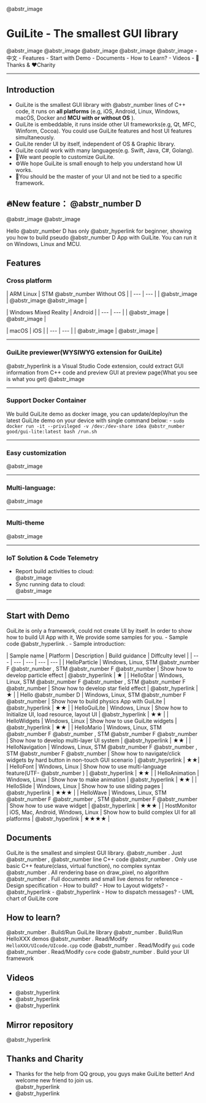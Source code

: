 @abstr_image 

# GuiLite - The smallest GUI library

@abstr_image @abstr_image @abstr_image @abstr_image @abstr_image \- 中文 \- Features \- Start with Demo \- Documents \- How to Learn? \- Videos \- 🙏Thanks & ❤️Charity

* * *

## Introduction

  * GuiLite is the smallest GUI library with @abstr_number lines of C++ code, it runs on **all platforms** (e.g, iOS, Android, Linux, Windows, macOS, Docker and **MCU with or without OS** ).
  * GuiLite is embeddable, it runs inside other UI frameworks(e.g, Qt, MFC, Winform, Cocoa). You could use GuiLite features and host UI features simultaneously.
  * GuiLite render UI by itself, independent of OS & Graphic library.
  * GuiLite could work with many languages(e.g. Swift, Java, C#, Golang).
  * 🔧We want people to customize GuiLite.
  * ⚙️We hope GuiLite is small enough to help you understand how UI works.
  * 👑You should be the master of your UI and not be tied to a specific framework.



## 🔥New feature： @abstr_number D

@abstr_image @abstr_image 

Hello @abstr_number D has only @abstr_hyperlink for beginner, showing you how to build pseudo @abstr_number D App with GuiLite. You can run it on Windows, Linux and MCU.

## Features

### Cross platform

| ARM Linux | STM @abstr_number Without OS | | --- | --- | | @abstr_image | @abstr_image @abstr_image |

| Windows Mixed Reality | Android | | --- | --- | | @abstr_image | @abstr_image |

| macOS | iOS | | --- | --- | | @abstr_image | @abstr_image |

* * *

### GuiLite previewer(WYSIWYG extension for GuiLite)

@abstr_hyperlink is a Visual Studio Code extension, could extract GUI information from C++ code and preview GUI at preview page(What you see is what you get) @abstr_image 

* * *

### Support Docker Container

We build GuiLite demo as docker image, you can update/deploy/run the latest GuiLite demo on your device with single command below: \- `sudo docker run -it --privileged -v /dev:/dev-share idea @abstr_number good/gui-lite:latest bash /run.sh`

* * *

### Easy customization

@abstr_image 

* * *

### Multi-language:

@abstr_image 

* * *

### Multi-theme

@abstr_image 

* * *

### IoT Solution & Code Telemetry

  * Report build activities to cloud:  
@abstr_image 
  * Sync running data to cloud:  
@abstr_image 



* * *

## Start with Demo

GuiLite is only a framework, could not create UI by itself. In order to show how to build UI App with it, We provide some samples for you. \- Sample code @abstr_hyperlink . \- Sample introduction:

| Sample name | Platform | Description | Build guidance | Diffculty level | | --- | --- | --- | --- | --- | | HelloParticle | Windows, Linux, STM @abstr_number F @abstr_number , STM @abstr_number F @abstr_number | Show how to develop particle effect | @abstr_hyperlink | ★ | | HelloStar | Windows, Linux, STM @abstr_number F @abstr_number , STM @abstr_number F @abstr_number | Show how to develop star field effect | @abstr_hyperlink | ★ | | Hello @abstr_number D | Windows, Linux, STM @abstr_number F @abstr_number | Show how to build physics App with GuiLite | @abstr_hyperlink | ★★ | | HelloGuiLite | Windows, Linux | Show how to Initialize UI, load resource, layout UI | @abstr_hyperlink | ★★ | | HelloWidgets | Windows, Linux | Show how to use GuiLite widgets | @abstr_hyperlink | ★★ | | HelloMario | Windows, Linux, STM @abstr_number F @abstr_number , STM @abstr_number F @abstr_number | Show how to develop multi-layer UI system | @abstr_hyperlink | ★★ | | HelloNavigation | Windows, Linux, STM @abstr_number F @abstr_number , STM @abstr_number F @abstr_number | Show how to navigate/click widgets by hard button in non-touch GUI scenario | @abstr_hyperlink | ★★| | HelloFont | Windows, Linux | Show how to use multi-language feature(UTF- @abstr_number ) | @abstr_hyperlink | ★★ | | HelloAnimation | Windows, Linux | Show how to make animation | @abstr_hyperlink | ★★ | | HelloSlide | Windows, Linux | Show how to use sliding pages | @abstr_hyperlink | ★★★ | | HelloWave | Windows, Linux, STM @abstr_number F @abstr_number , STM @abstr_number F @abstr_number | Show how to use wave widget | @abstr_hyperlink | ★★★ | | HostMonitor | iOS, Mac, Android, Windows, Linux | Show how to build complex UI for all platforms | @abstr_hyperlink | ★★★★ |

## Documents

GuiLite is the smallest and simplest GUI library. @abstr_number . Just @abstr_number , @abstr_number line C++ code @abstr_number . Only use basic C++ feature(class, virtual function), no complex syntax @abstr_number . All rendering base on draw_pixel, no algorithm @abstr_number . Full documents and small live demos for reference \- Design specification \- How to build? \- How to Layout widgets? \- @abstr_hyperlink \- @abstr_hyperlink \- How to dispatch messages? \- UML chart of GuiLite core

## How to learn?

@abstr_number . Build/Run GuiLite library @abstr_number . Build/Run HelloXXX demos @abstr_number . Read/Modify `HelloXXX/UIcode/UIcode.cpp` code @abstr_number . Read/Modify `gui` code @abstr_number . Read/Modify `core` code @abstr_number . Build your UI framework

## Videos

  * @abstr_hyperlink 
  * @abstr_hyperlink 
  * @abstr_hyperlink 



## Mirror repository

@abstr_hyperlink 

## Thanks and Charity

  * Thanks for the help from QQ group, you guys make GuiLite better! And welcome new friend to join us.  
@abstr_hyperlink 
  * @abstr_hyperlink 


